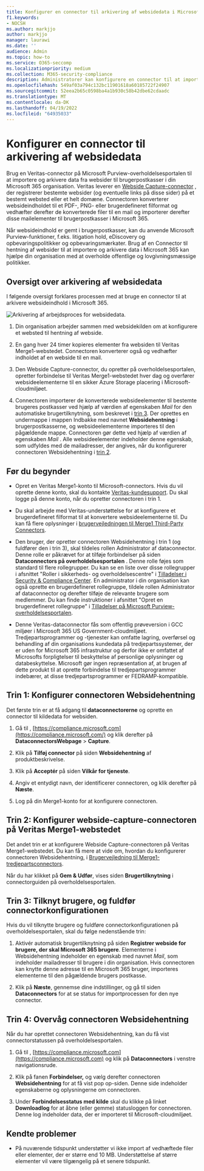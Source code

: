 ```yaml
---
title: Konfigurer en connector til arkivering af websidedata i Microsoft 365
f1.keywords:
- NOCSH
ms.author: markjjo
author: markjjo
manager: laurawi
ms.date: ''
audience: Admin
ms.topic: how-to
ms.service: O365-seccomp
ms.localizationpriority: medium
ms.collection: M365-security-compliance
description: Administratorer kan konfigurere en connector til at importere og arkivere websidehentningsdata fra Veritas i Microsoft 365. Med denne connector kan du arkivere data fra tredjepartsdatakilder i Microsoft 365 så du kan bruge funktioner til overholdelse af angivne standarder, f.eks. juridisk bevarelse, indholdssøgning og opbevaringspolitikker til at administrere din organisations tredjepartsdata.
ms.openlocfilehash: 549af03a794c132bc11901618a60185722f24907
ms.sourcegitcommit: 52eea2b65c0598ba4a1b930c58b42dbe62cdaadc
ms.translationtype: MT
ms.contentlocale: da-DK
ms.lasthandoff: 04/19/2022
ms.locfileid: "64935033"
---
```

# <a name="set-up-a-connector-to-archive-webpage-data"></a>Konfigurer en connector til arkivering af websidedata

Brug en Veritas-connector på Microsoft Purview-overholdelsesportalen til at importere og arkivere data fra websider til brugerpostkasser i din Microsoft 365 organisation. Veritas leverer en [Webside Capture-connector](https://globanet.com/webpage-capture) , der registrerer bestemte websider (og eventuelle links på disse sider) på et bestemt websted eller et helt domæne. Connectoren konverterer websideindholdet til et PDF-, PNG- eller brugerdefineret filformat og vedhæfter derefter de konverterede filer til en mail og importerer derefter disse mailelementer til brugerpostkasser i Microsoft 365.

Når websideindhold er gemt i brugerpostkasser, kan du anvende Microsoft Purview-funktioner, f.eks. litigation hold, eDiscovery og opbevaringspolitikker og opbevaringsmærkater. Brug af en Connector til hentning af websider til at importere og arkivere data i Microsoft 365 kan hjælpe din organisation med at overholde offentlige og lovgivningsmæssige politikker.

## <a name="overview-of-archiving-webpage-data"></a>Oversigt over arkivering af websidedata

I følgende oversigt forklares processen med at bruge en connector til at arkivere websideindhold i Microsoft 365.

![Arkivering af arbejdsproces for websidedata.](../media/WebPageCaptureConnectorWorkflow.png)

1. Din organisation arbejder sammen med websidekilden om at konfigurere et websted til hentning af webside.

2. En gang hver 24 timer kopieres elementer fra websiden til Veritas Merge1-webstedet. Connectoren konverterer også og vedhæfter indholdet af en webside til en mail.

3. Den Webside Capture-connector, du opretter på overholdelsesportalen, opretter forbindelse til Veritas Merge1-webstedet hver dag og overfører websideelementerne til en sikker Azure Storage placering i Microsoft-cloudmiljøet.

4. Connectoren importerer de konverterede websideelementer til bestemte brugeres postkasser ved hjælp af værdien af egenskaben *Mail* for den automatiske brugertilknytning, som beskrevet i [trin 3](#step-3-map-users-and-complete-the-connector-setup). Der oprettes en undermappe i mappen Indbakke med navnet **Websidehentning** i brugerpostkasserne, og websideelementerne importeres til den pågældende mappe. Connectoren gør dette ved hjælp af værdien af egenskaben *Mail* . Alle websideelementer indeholder denne egenskab, som udfyldes med de mailadresser, der angives, når du konfigurerer connectoren Websidehentning i [trin 2](#step-2-configure-the-webpage-capture-connector-on-the-veritas-merge1-site).

## <a name="before-you-begin"></a>Før du begynder

- Opret en Veritas Merge1-konto til Microsoft-connectors. Hvis du vil oprette denne konto, skal du kontakte [Veritas-kundesupport](https://www.veritas.com/content/support/). Du skal logge på denne konto, når du opretter connectoren i trin 1.

- Du skal arbejde med Veritas-understøttelse for at konfigurere et brugerdefineret filformat til at konvertere websideelementerne til. Du kan få flere oplysninger i [brugervejledningen til Merge1 Third-Party Connectors](https://docs.ms.merge1.globanetportal.com/Merge1%20Third-Party%20Connectors%20Web%20Page%20Capture%20User%20Guide%20.pdf).

- Den bruger, der opretter connectoren Websidehentning i trin 1 (og fuldfører den i trin 3), skal tildeles rollen Administrator af dataconnector. Denne rolle er påkrævet for at tilføje forbindelser på siden **Dataconnectors på overholdelsesportalen** . Denne rolle føjes som standard til flere rollegrupper. Du kan se en liste over disse rollegrupper i afsnittet "Roller i sikkerheds- og overholdelsescentre" i [Tilladelser i Security & Compliance Center](../security/office-365-security/permissions-in-the-security-and-compliance-center.md#roles-in-the-security--compliance-center). En administrator i din organisation kan også oprette en brugerdefineret rollegruppe, tildele rollen Administrator af dataconnector og derefter tilføje de relevante brugere som medlemmer. Du kan finde instruktioner i afsnittet "Opret en brugerdefineret rollegruppe" i [Tilladelser på Microsoft Purview-overholdelsesportalen](microsoft-365-compliance-center-permissions.md#create-a-custom-role-group).

- Denne Veritas-dataconnector fås som offentlig prøveversion i GCC miljøer i Microsoft 365 US Government-cloudmiljøet. Tredjepartsprogrammer og -tjenester kan omfatte lagring, overførsel og behandling af din organisations kundedata på tredjepartssystemer, der er uden for Microsoft 365 infrastruktur og derfor ikke er omfattet af Microsofts forpligtelser til beskyttelse af personlige oplysninger og databeskyttelse. Microsoft gør ingen repræsentation af, at brugen af dette produkt til at oprette forbindelse til tredjepartsprogrammer indebærer, at disse tredjepartsprogrammer er FEDRAMP-kompatible.

## <a name="step-1-set-up-the-webpage-capture-connector"></a>Trin 1: Konfigurer connectoren Websidehentning

Det første trin er at få adgang til **dataconnectorerne** og oprette en connector til kildedata for websiden.

1. Gå til , [https://compliance.microsoft.com](https://compliance.microsoft.com/) og klik derefter på **DataconnectorsWebpage** >  **Capture**.

2. Klik på **Tilføj connector** på siden **Websidehentning** af produktbeskrivelse.

3. Klik på **Acceptér** på siden **Vilkår for tjeneste**.

4. Angiv et entydigt navn, der identificerer connectoren, og klik derefter på **Næste**.

5. Log på din Merge1-konto for at konfigurere connectoren.

## <a name="step-2-configure-the-webpage-capture-connector-on-the-veritas-merge1-site"></a>Trin 2: Konfigurer webside-capture-connectoren på Veritas Merge1-webstedet

Det andet trin er at konfigurere Webside Capture-connectoren på Veritas Merge1-webstedet. Du kan få mere at vide om, hvordan du konfigurerer connectoren Websidehentning, i [Brugervejledning til Merge1-tredjepartsconnectors](https://docs.ms.merge1.globanetportal.com/Merge1%20Third-Party%20Connectors%20Web%20Page%20Capture%20User%20Guide%20.pdf).

Når du har klikket på **Gem & Udfør**, vises siden **Brugertilknytning** i connectorguiden på overholdelsesportalen.

## <a name="step-3-map-users-and-complete-the-connector-setup"></a>Trin 3: Tilknyt brugere, og fuldfør connectorkonfigurationen

Hvis du vil tilknytte brugere og fuldføre connectorkonfigurationen på overholdelsesportalen, skal du følge nedenstående trin:

1. Aktivér automatisk brugertilknytning på siden **Registrer webside for brugere, der skal Microsoft 365 brugere**. Elementerne i Websidehentning indeholder en egenskab med navnet *Mail*, som indeholder mailadresser til brugere i din organisation. Hvis connectoren kan knytte denne adresse til en Microsoft 365 bruger, importeres elementerne til den pågældende brugers postkasse.

2. Klik på **Næste**, gennemse dine indstillinger, og gå til siden **Dataconnectors** for at se status for importprocessen for den nye connector.

## <a name="step-4-monitor-the-webpage-capture-connector"></a>Trin 4: Overvåg connectoren Websidehentning

Når du har oprettet connectoren Websidehentning, kan du få vist connectorstatussen på overholdelsesportalen.

1. Gå til , [https://compliance.microsoft.com](https://compliance.microsoft.com) og klik på **Dataconnectors** i venstre navigationsrude.

2. Klik på fanen **Forbindelser,** og vælg derefter connectoren **Websidehentning** for at få vist pop op-siden. Denne side indeholder egenskaberne og oplysningerne om connectoren.

3. Under **Forbindelsesstatus med kilde** skal du klikke på linket **Downloadlog** for at åbne (eller gemme) statusloggen for connectoren. Denne log indeholder data, der er importeret til Microsoft-cloudmiljøet.

## <a name="known-issues"></a>Kendte problemer

- På nuværende tidspunkt understøtter vi ikke import af vedhæftede filer eller elementer, der er større end 10 MB. Understøttelse af større elementer vil være tilgængelig på et senere tidspunkt.